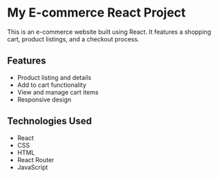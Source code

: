# My E-commerce React Project

This is an e-commerce website built using React.
It features a shopping cart, product listings, and a checkout process.

## Features

- Product listing and details
- Add to cart functionality
- View and manage cart items
- Responsive design

## Technologies Used

- React
- CSS
- HTML
- React Router
- JavaScript



